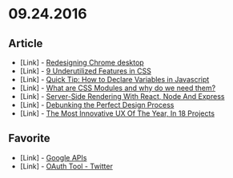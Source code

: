 # 09.24.2016

## Article

- \[Link\] - [Redesigning Chrome desktop](https://medium.com/@KounterB/redesigning-chrome-desktop-769aeb5ab987#.t63zazhd4)
- \[Link\] - [9 Underutilized Features in CSS](https://medium.com/@iamjordanlittle/9-underutilized-features-in-css-90ced6ddbfe7#.e0elzmgx0)
- \[Link\] - [Quick Tip: How to Declare Variables in Javascript](https://www.sitepoint.com/how-to-declare-variables-javascript/)
- \[Link\] - [What are CSS Modules and why do we need them?](https://css-tricks.com/css-modules-part-1-need/)
- \[Link\] - [Server-Side Rendering With React, Node And Express](https://www.smashingmagazine.com/2016/03/server-side-rendering-react-node-express/)
- \[Link\] - [Debunking the Perfect Design Process](https://medium.com/@leemnelson_/debunking-your-perfect-design-process-4372fa059e64#.wrdrh315j)
- \[Link\] - [The Most Innovative UX Of The Year, In 18 Projects](https://www.fastcodesign.com/3063953/18-of-the-smartest-ux-designs-of-the-year)


## Favorite

- \[Link\] - [Google APIs](https://console.developers.google.com/apis/dashboard)
- \[Link\] - [OAuth Tool - Twitter](https://dev.twitter.com/oauth/tools/signature-generator/1430343)
